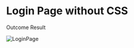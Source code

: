# Login Page without CSS

Outcome Result

![LoginPage](https://user-images.githubusercontent.com/74645302/180646477-8944e381-bcd2-4d00-b4a1-4d4b3b2d388c.png)
